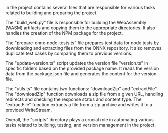 in the project contains several files that are responsible for various tasks related to building and preparing the project.

The "build_web.py" file is responsible for building the WebAssembly (WASM) artifacts and copying them to the appropriate directories. It also handles the creation of the NPM package for the project.

The "prepare-onnx-node-tests.ts" file prepares test data for node tests by downloading and extracting files from the ONNX repository. It also removes duplicate test cases by comparing them to previous versions.

The "update-version.ts" script updates the version file "version.ts" in specific folders based on the provided package name. It reads the version data from the package.json file and generates the content for the version file.

The "utils.ts" file contains two functions: "downloadZip" and "extractFile". The "downloadZip" function downloads a zip file from a given URL, handling redirects and checking the response status and content type. The "extractFile" function extracts a file from a zip archive and writes it to a provided WriteStream.

Overall, the "scripts" directory plays a crucial role in automating various tasks related to building, testing, and version management in the project.